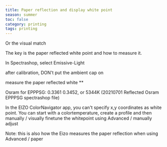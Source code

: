 ```yaml
---
title: Paper reflection and display white point
season: summer
toc: false
category: printing
tags: printing
---
```


Or the visual match

The key is the paper reflected white point and how to measure it.

In Spectrashop, select Emissive-Light

after calibration, DON't put the ambient cap on

measure the paper reflected white \**

Osram for EPPPSG: 0.3361 0.3452, or 5344K (20210701 Reflected Osram EPPPSG spectrashop file)

In the EIZO ColorNavigator app, you can't specify x,y coordinates as white point. You can start with a colortemperature, create a profile and then manually / visually finetune the whitepoint using Advanced / manually adjust












Note: this is also how the Eizo measures the paper reflection when using Advanced / paper
